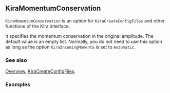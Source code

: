 ## KiraMomentumConservation

`KiraMomentumConservation` is an option for `KiraCreateConfigFiles` and other functions of the Kira interface.

It specifies the momentum conservation in the original amplitude. The default value
is an empty list. Normally, you do not need to use this option as long as the option `KiraIncomingMomenta` is set to `Automatic`.

### See also

[Overview](Extra/FeynHelpers.md), [KiraCreateConfigFiles](KiraCreateConfigFiles.md).

### Examples